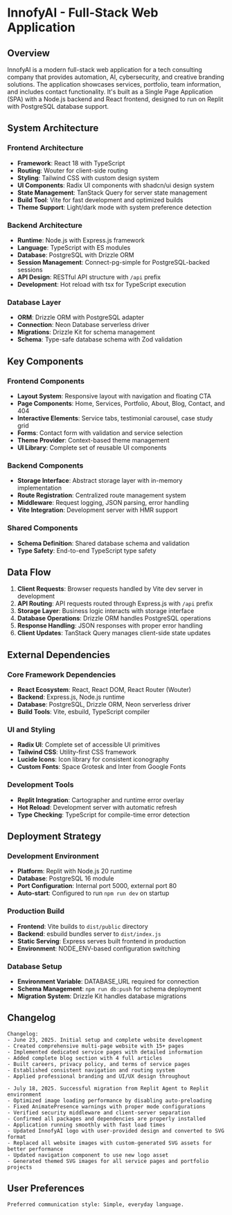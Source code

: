 # InnofyAI - Full-Stack Web Application

## Overview

InnofyAI is a modern full-stack web application for a tech consulting company that provides automation, AI, cybersecurity, and creative branding solutions. The application showcases services, portfolio, team information, and includes contact functionality. It's built as a Single Page Application (SPA) with a Node.js backend and React frontend, designed to run on Replit with PostgreSQL database support.

## System Architecture

### Frontend Architecture
- **Framework**: React 18 with TypeScript
- **Routing**: Wouter for client-side routing
- **Styling**: Tailwind CSS with custom design system
- **UI Components**: Radix UI components with shadcn/ui design system
- **State Management**: TanStack Query for server state management
- **Build Tool**: Vite for fast development and optimized builds
- **Theme Support**: Light/dark mode with system preference detection

### Backend Architecture
- **Runtime**: Node.js with Express.js framework
- **Language**: TypeScript with ES modules
- **Database**: PostgreSQL with Drizzle ORM
- **Session Management**: Connect-pg-simple for PostgreSQL-backed sessions
- **API Design**: RESTful API structure with `/api` prefix
- **Development**: Hot reload with tsx for TypeScript execution

### Database Layer
- **ORM**: Drizzle ORM with PostgreSQL adapter
- **Connection**: Neon Database serverless driver
- **Migrations**: Drizzle Kit for schema management
- **Schema**: Type-safe database schema with Zod validation

## Key Components

### Frontend Components
- **Layout System**: Responsive layout with navigation and floating CTA
- **Page Components**: Home, Services, Portfolio, About, Blog, Contact, and 404
- **Interactive Elements**: Service tabs, testimonial carousel, case study grid
- **Forms**: Contact form with validation and service selection
- **Theme Provider**: Context-based theme management
- **UI Library**: Complete set of reusable UI components

### Backend Components
- **Storage Interface**: Abstract storage layer with in-memory implementation
- **Route Registration**: Centralized route management system
- **Middleware**: Request logging, JSON parsing, error handling
- **Vite Integration**: Development server with HMR support

### Shared Components
- **Schema Definition**: Shared database schema and validation
- **Type Safety**: End-to-end TypeScript type safety

## Data Flow

1. **Client Requests**: Browser requests handled by Vite dev server in development
2. **API Routing**: API requests routed through Express.js with `/api` prefix
3. **Storage Layer**: Business logic interacts with storage interface
4. **Database Operations**: Drizzle ORM handles PostgreSQL operations
5. **Response Handling**: JSON responses with proper error handling
6. **Client Updates**: TanStack Query manages client-side state updates

## External Dependencies

### Core Framework Dependencies
- **React Ecosystem**: React, React DOM, React Router (Wouter)
- **Backend**: Express.js, Node.js runtime
- **Database**: PostgreSQL, Drizzle ORM, Neon serverless driver
- **Build Tools**: Vite, esbuild, TypeScript compiler

### UI and Styling
- **Radix UI**: Complete set of accessible UI primitives
- **Tailwind CSS**: Utility-first CSS framework
- **Lucide Icons**: Icon library for consistent iconography
- **Custom Fonts**: Space Grotesk and Inter from Google Fonts

### Development Tools
- **Replit Integration**: Cartographer and runtime error overlay
- **Hot Reload**: Development server with automatic refresh
- **Type Checking**: TypeScript for compile-time error detection

## Deployment Strategy

### Development Environment
- **Platform**: Replit with Node.js 20 runtime
- **Database**: PostgreSQL 16 module
- **Port Configuration**: Internal port 5000, external port 80
- **Auto-start**: Configured to run `npm run dev` on startup

### Production Build
- **Frontend**: Vite builds to `dist/public` directory
- **Backend**: esbuild bundles server to `dist/index.js`
- **Static Serving**: Express serves built frontend in production
- **Environment**: NODE_ENV-based configuration switching

### Database Setup
- **Environment Variable**: DATABASE_URL required for connection
- **Schema Management**: `npm run db:push` for schema deployment
- **Migration System**: Drizzle Kit handles database migrations

## Changelog

```
Changelog:
- June 23, 2025. Initial setup and complete website development
- Created comprehensive multi-page website with 15+ pages
- Implemented dedicated service pages with detailed information
- Added complete blog section with 4 full articles
- Built careers, privacy policy, and terms of service pages
- Established consistent navigation and routing system
- Applied professional branding and UI/UX design throughout

- July 18, 2025. Successful migration from Replit Agent to Replit environment
- Optimized image loading performance by disabling auto-preloading
- Fixed AnimatePresence warnings with proper mode configurations
- Verified security middleware and client-server separation
- Confirmed all packages and dependencies are properly installed
- Application running smoothly with fast load times
- Updated InnofyAI logo with user-provided design and converted to SVG format
- Replaced all website images with custom-generated SVG assets for better performance
- Updated navigation component to use new logo asset
- Generated themed SVG images for all service pages and portfolio projects
```

## User Preferences

```
Preferred communication style: Simple, everyday language.
```